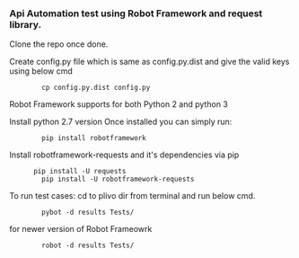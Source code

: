 ### Api Automation test using Robot Framework and request library.

Clone the repo once done.

Create config.py file which is same as config.py.dist and give the valid keys using below cmd

			cp config.py.dist config.py

Robot Framework supports for both Python 2 and python 3

Install python 2.7 version
Once installed you can simply run:

			pip install robotframework

Install robotframework-requests and it's dependencies via pip


		  pip install -U requests
			pip install -U robotframework-requests 

To run test cases: cd to plivo dir from terminal and run below cmd.

			pybot -d results Tests/

for newer version of Robot Frameowrk 

			robot -d results Tests/
